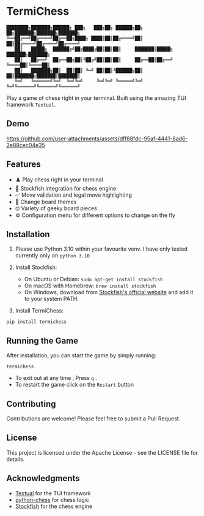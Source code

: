 # TermiChess

```
████████╗███████╗██████╗ ███╗   ███╗██╗ ██████╗██╗  ██╗███████╗███████╗███████╗
╚══██╔══╝██╔════╝██╔══██╗████╗ ████║██║██╔════╝██║  ██║██╔════╝██╔════╝██╔════╝
   ██║   █████╗  ██████╔╝██╔████╔██║██║██║     ███████║█████╗  ███████╗███████╗
   ██║   ██╔══╝  ██╔══██╗██║╚██╔╝██║██║██║     ██╔══██║██╔══╝  ╚════██║╚════██║
   ██║   ███████╗██║  ██║██║ ╚═╝ ██║██║╚██████╗██║  ██║███████╗███████║███████║
   ╚═╝   ╚══════╝╚═╝  ╚═╝╚═╝     ╚═╝╚═╝ ╚═════╝╚═╝  ╚═╝╚══════╝╚══════╝╚══════╝
```

Play a game of chess right in your terminal. Built using the amazing TUI framework `Textual`.

## Demo

https://github.com/user-attachments/assets/dff88fdc-95af-4441-8ad6-2e88cec04e35

## Features

- ♟️ Play chess right in your terminal
- 🧠 Stockfish integration for chess engine
- ✅ Move validation and legal move highlighting
- 🎨 Change board themes
- 🤓 Variety of geeky board pieces
- ⚙️ Configuration menu for different options to change on the fly

## Installation

1. Please use Python 3.10 within your favourite venv. I have only tested currently only on `python 3.10`

2. Install Stockfish:

   - On Ubuntu or Debian: `sudo apt-get install stockfish`
   - On macOS with Homebrew: `brew install stockfish`
   - On Windows, download from [Stockfish's official website](https://stockfishchess.org/download/) and add it to your system PATH.

3. Install TermiChess:

`pip install termichess`

## Running the Game

After installation, you can start the game by simply running:

`termichess`

- To exit out at any time , Press `q` .
- To restart the game click on the `Restart` button

## Contributing

Contributions are welcome! Please feel free to submit a Pull Request.

## License

This project is licensed under the Apache License - see the LICENSE file for details.

## Acknowledgments

- [Textual](https://github.com/Textualize/textual) for the TUI framework
- [python-chess](https://github.com/niklasf/python-chess) for chess logic
- [Stockfish](https://stockfishchess.org/) for the chess engine
